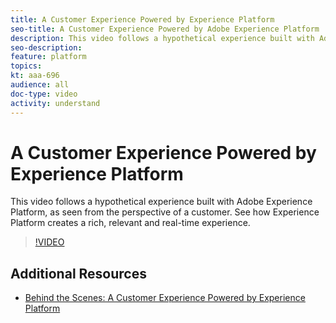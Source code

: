 ```yaml
---
title: A Customer Experience Powered by Experience Platform
seo-title: A Customer Experience Powered by Adobe Experience Platform
description: This video follows a hypothetical experience built with Adobe Experience Platform, as seen from the perspective of a customer. See how Experience Platform creates a rich, relevant and real-time experience.
seo-description:
feature: platform
topics:
kt: aaa-696
audience: all
doc-type: video
activity: understand
---
```


# A Customer Experience Powered by Experience Platform

This video follows a hypothetical experience built with Adobe Experience Platform, as seen from the perspective of a customer. See how Experience Platform creates a rich, relevant and real-time experience.

>[!VIDEO](https://video.tv.adobe.com/v/27361?quality=12)

## Additional Resources

* [Behind the Scenes: A Customer Experience Powered by Experience Platform](behind-the-scenes-a-customer-experience-powered-by-experience-platform.md)